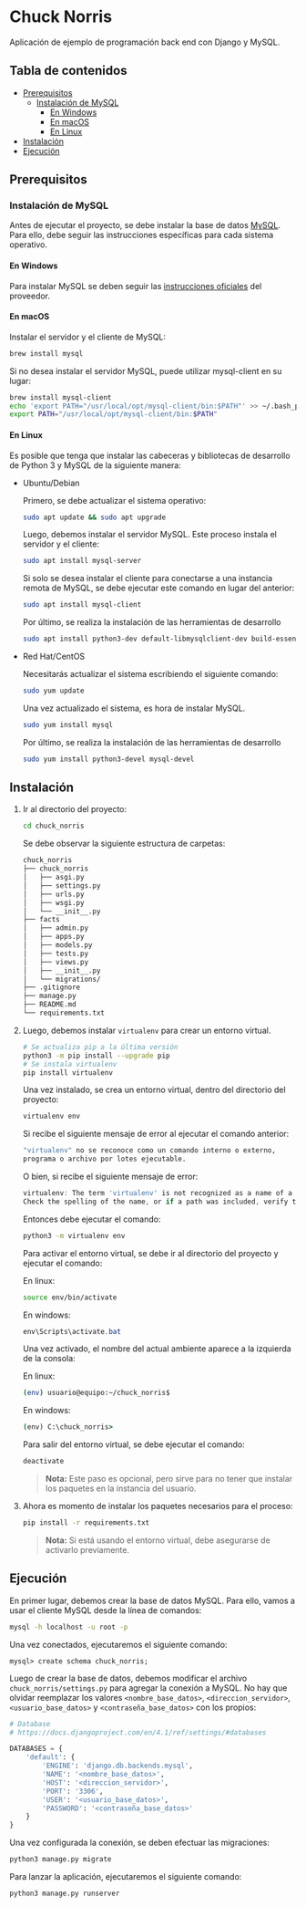 # Chuck Norris

Aplicación de ejemplo de programación back end con Django y MySQL.

## Tabla de contenidos

- [Prerequisitos](#prerequisitos)
  - [Instalación de MySQL](#instalación-de-mysql)
    - [En Windows](#en-windows)
    - [En macOS](#en-macos)
    - [En Linux](#en-linux)
- [Instalación](#instalación)
- [Ejecución](#ejecución)

## Prerequisitos

### Instalación de MySQL

Antes de ejecutar el proyecto, se debe instalar la base de datos [MySQL](https://www.mysql.com/). Para ello, debe seguir las instrucciones específicas para cada sistema operativo.

#### En Windows

Para instalar MySQL se deben seguir las [instrucciones oficiales](https://dev.mysql.com/doc/mysql-shell/8.0/en/mysql-shell-install-windows-quick.html) del proveedor.

#### En macOS

Instalar el servidor y el cliente de MySQL:

```bash
brew install mysql
```

Si no desea instalar el servidor MySQL, puede utilizar mysql-client en su lugar:

```bash
brew install mysql-client
echo 'export PATH="/usr/local/opt/mysql-client/bin:$PATH"' >> ~/.bash_profile
export PATH="/usr/local/opt/mysql-client/bin:$PATH"
```

#### En Linux

Es posible que tenga que instalar las cabeceras y bibliotecas de desarrollo de Python 3 y MySQL de la siguiente manera:

- Ubuntu/Debian

  Primero, se debe actualizar el sistema operativo:

  ```bash
  sudo apt update && sudo apt upgrade
  ```

  Luego, debemos instalar el servidor MySQL. Este proceso instala el servidor y el cliente:

  ```bash
  sudo apt install mysql-server
  ```

  Si solo se desea instalar el cliente para conectarse a una instancia remota de MySQL, se debe ejecutar este comando en lugar del anterior:

  ```bash
  sudo apt install mysql-client
  ```

  Por último, se realiza la instalación de las herramientas de desarrollo

  ```bash
  sudo apt install python3-dev default-libmysqlclient-dev build-essential
  ```

- Red Hat/CentOS

  Necesitarás actualizar el sistema escribiendo el siguiente comando:

  ```bash
  sudo yum update
  ```

  Una vez actualizado el sistema, es hora de instalar MySQL.

  ```bash
  sudo yum install mysql
  ```

  Por último, se realiza la instalación de las herramientas de desarrollo

  ```bash
  sudo yum install python3-devel mysql-devel
  ```

## Instalación

1. Ir al directorio del proyecto:

   ```bash
   cd chuck_norris
   ```

   Se debe observar la siguiente estructura de carpetas:

   ```bash
   chuck_norris
   ├── chuck_norris
   │   ├── asgi.py
   │   ├── settings.py
   │   ├── urls.py
   │   ├── wsgi.py
   │   └── __init__.py
   ├── facts
   │   ├── admin.py
   │   ├── apps.py
   │   ├── models.py
   │   ├── tests.py
   │   ├── views.py
   │   ├── __init__.py
   │   └── migrations/
   ├── .gitignore
   ├── manage.py
   ├── README.md
   └── requirements.txt
   ```

2. Luego, debemos instalar `virtualenv` para crear un entorno virtual.

   ```bash
   # Se actualiza pip a la última versión
   python3 -m pip install --upgrade pip
   # Se instala virtualenv
   pip install virtualenv
   ```

   Una vez instalado, se crea un entorno virtual, dentro del directorio del proyecto:

   ```bash
   virtualenv env
   ```

   Si recibe el siguiente mensaje de error al ejecutar el comando anterior:

   ```cmd
   "virtualenv" no se reconoce como un comando interno o externo,
   programa o archivo por lotes ejecutable.
   ```

   O bien, si recibe el siguiente mensaje de error:

   ```ps1
   virtualenv: The term 'virtualenv' is not recognized as a name of a cmdlet, function, script file, or executable program.
   Check the spelling of the name, or if a path was included, verify that the path is correct and try again.
   ```

   Entonces debe ejecutar el comando:

   ```cmd
   python3 -m virtualenv env
   ```

   Para activar el entorno virtual, se debe ir al directorio del proyecto y ejecutar el comando:

   En linux:

   ```bash
   source env/bin/activate
   ```

   En windows:

   ```ps1
   env\Scripts\activate.bat
   ```

   Una vez activado, el nombre del actual ambiente aparece a la izquierda de la consola:

   En linux:

   ```bash
   (env) usuario@equipo:~/chuck_norris$
   ```

   En windows:

   ```cmd
   (env) C:\chuck_norris>
   ```

   Para salir del entorno virtual, se debe ejecutar el comando:

   ```bash
   deactivate
   ```

   > **Nota:** Este paso es opcional, pero sirve para no tener que instalar los paquetes en la instancia del usuario.

3. Ahora es momento de instalar los paquetes necesarios para el proceso:

   ```bash
   pip install -r requirements.txt
   ```

   > **Nota:** Si está usando el entorno virtual, debe asegurarse de activarlo previamente.

## Ejecución

En primer lugar, debemos crear la base de datos MySQL. Para ello, vamos a usar el cliente MySQL desde la línea de comandos:

```bash
mysql -h localhost -u root -p
```

Una vez conectados, ejecutaremos el siguiente comando:

```mysql
mysql> create schema chuck_norris;
```

Luego de crear la base de datos, debemos modificar el archivo `chuck_norris/settings.py` para agregar la conexión a MySQL. No hay que olvidar reemplazar los valores `<nombre_base_datos>`, `<direccion_servidor>`, `<usuario_base_datos>` y `<contraseña_base_datos>` con los propios:

```python
# Database
# https://docs.djangoproject.com/en/4.1/ref/settings/#databases

DATABASES = {
    'default': {
        'ENGINE': 'django.db.backends.mysql',
        'NAME': '<nombre_base_datos>',
        'HOST': '<direccion_servidor>',
        'PORT': '3306',
        'USER': '<usuario_base_datos>',
        'PASSWORD': '<contraseña_base_datos>'
    }
}
```

Una vez configurada la conexión, se deben efectuar las migraciones:

```bash
python3 manage.py migrate
```

Para lanzar la aplicación, ejecutaremos el siguiente comando:

```bash
python3 manage.py runserver
```
